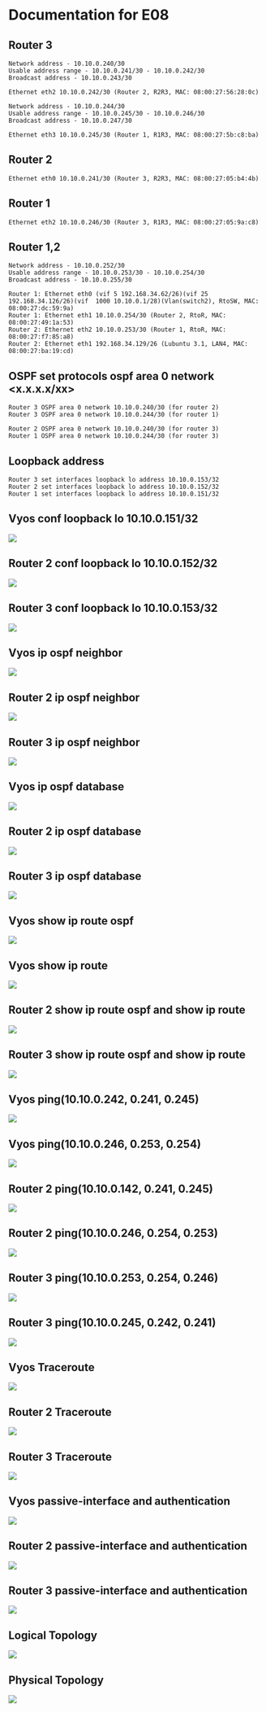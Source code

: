 # Documentation for E08

## Router 3
```
Network address - 10.10.0.240/30
Usable address range - 10.10.0.241/30 - 10.10.0.242/30
Broadcast address - 10.10.0.243/30

Ethernet eth2 10.10.0.242/30 (Router 2, R2R3, MAC: 08:00:27:56:28:0c)

Network address - 10.10.0.244/30
Usable address range - 10.10.0.245/30 - 10.10.0.246/30
Broadcast address - 10.10.0.247/30

Ethernet eth3 10.10.0.245/30 (Router 1, R1R3, MAC: 08:00:27:5b:c8:ba)
```
## Router 2
```
Ethernet eth0 10.10.0.241/30 (Router 3, R2R3, MAC: 08:00:27:05:b4:4b)

``` 
## Router 1
```
Ethernet eth2 10.10.0.246/30 (Router 3, R1R3, MAC: 08:00:27:05:9a:c8)

```

## Router 1,2
```
Network address - 10.10.0.252/30
Usable address range - 10.10.0.253/30 - 10.10.0.254/30
Broadcast address - 10.10.0.255/30

Router 1: Ethernet eth0 (vif 5 192.168.34.62/26)(vif 25 192.168.34.126/26)(vif  1000 10.10.0.1/28)(Vlan(switch2), RtoSW, MAC: 08:00:27:dc:59:9a)
Router 1: Ethernet eth1 10.10.0.254/30 (Router 2, RtoR, MAC: 08:00:27:49:1a:53)
Router 2: Ethernet eth2 10.10.0.253/30 (Router 1, RtoR, MAC: 08:00:27:f7:85:a8)
Router 2: Ethernet eth1 192.168.34.129/26 (Lubuntu 3.1, LAN4, MAC: 08:00:27:ba:19:cd)

```




## OSPF set protocols ospf area 0 network <x.x.x.x/xx>
```
Router 3 OSPF area 0 network 10.10.0.240/30 (for router 2)
Router 3 OSPF area 0 network 10.10.0.244/30 (for router 1)

Router 2 OSPF area 0 network 10.10.0.240/30 (for router 3)
Router 1 OSPF area 0 network 10.10.0.244/30 (for router 3)

```
## Loopback address
```
Router 3 set interfaces loopback lo address 10.10.0.153/32
Router 2 set interfaces loopback lo address 10.10.0.152/32  
Router 1 set interfaces loopback lo address 10.10.0.151/32  

``` 

## Vyos conf loopback lo 10.10.0.151/32
![](documentation/E08/r1c.png)

## Router 2 conf loopback lo 10.10.0.152/32
![](documentation/E08/r2c.png)

## Router 3 conf loopback lo 10.10.0.153/32
![](documentation/E08/r3c.png)

## Vyos ip ospf neighbor
![](documentation/E08/r1ni.png)

## Router 2  ip ospf neighbor
![](documentation/E08/r2ni.png)

## Router 3 ip ospf neighbor
![](documentation/E08/r3ni.png)

## Vyos ip ospf database
![](documentation/E08/r1od.png)

## Router 2 ip ospf database
![](documentation/E08/r2od.png)

## Router 3 ip ospf database
![](documentation/E08/r3od.png)

## Vyos  show ip route ospf 
![](documentation/E08/r1os.png)

## Vyos show ip route
![](documentation/E08/r1ro.png)

## Router 2 show ip route ospf and show ip route
![](documentation/E08/r2osro.png)

## Router 3  show ip route ospf and show ip route 
![](documentation/E08/r3osro.png)


## Vyos ping(10.10.0.242, 0.241, 0.245)
![](documentation/E08/r1p.png)

## Vyos ping(10.10.0.246, 0.253, 0.254)
![](documentation/E08/r1p2.png)

## Router 2 ping(10.10.0.142, 0.241, 0.245)
![](documentation/E08/r2p.png)

## Router 2 ping(10.10.0.246, 0.254, 0.253)
![](documentation/E08/r2p1.png)

## Router 3 ping(10.10.0.253, 0.254, 0.246)
![](documentation/E08/r3p.png)

## Router 3 ping(10.10.0.245, 0.242, 0.241)
![](documentation/E08/r3p1.png)

## Vyos Traceroute
![](documentation/E08/r1t.png)

## Router 2 Traceroute
![](documentation/E08/r2t.png)

## Router 3 Traceroute
![](documentation/E08/r3t.png)

## Vyos passive-interface and authentication
![](documentation/E08/r1s.png)

## Router 2 passive-interface and authentication
![](documentation/E08/r2s.png)

## Router 3 passive-interface and authentication
![](documentation/E08/r3s.png)

## Logical Topology
![](documentation/E08/lt.png)

## Physical Topology
![](documentation/E08/pt.png)









